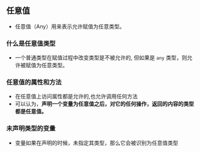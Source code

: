 ## 任意值
- 任意值（Any）用来表示允许赋值为任意类型。

### 什么是任意值类型
- 一个普通类型在赋值过程中改变类型是不被允许的, 但如果是 `any` 类型，则允许被赋值为任意类型。

### 任意值的属性和方法
- 在任意值上访问属性都是允许的,也允许调用任何方法
- 可以认为，**声明一个变量为任意值之后，对它的任何操作，返回的内容的类型都是任意值。**

### 未声明类型的变量
- 变量如果在声明的时候，未指定其类型，那么它会被识别为任意值类型

